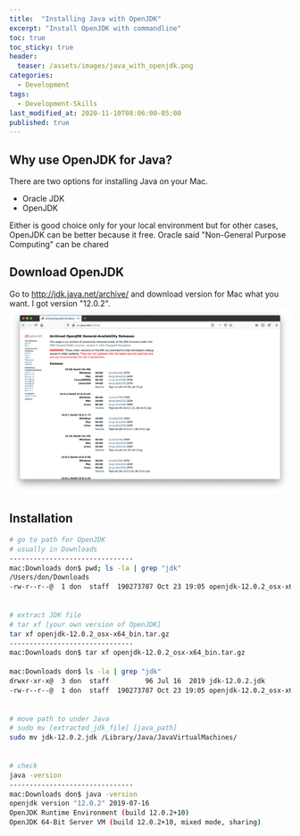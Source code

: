 ```yaml
---
title:  "Installing Java with OpenJDK"
excerpt: "Install OpenJDK with commandline"
toc: true
toc_sticky: true
header:
  teaser: /assets/images/java_with_openjdk.png
categories:
  - Development
tags:
  - Development-Skills
last_modified_at: 2020-11-10T08:06:00-05:00
published: true
---
```


## Why use OpenJDK for Java?
There are two options for installing Java on your Mac.  
- Oracle JDK
- OpenJDK  

Either is good choice only for your local environment but for other cases, OpenJDK can be better because it free. Oracle said "Non-General Purpose Computing" can be chared


## Download OpenJDK
Go to http://jdk.java.net/archive/ and download version for Mac what you want. I got version "12.0.2".  
![OpenJDK_site](/assets/images/java_with_openjdk.png)


## Installation
```bash
# go to path for OpenJDK
# usually in Downloads
-------------------------------
mac:Downloads don$ pwd; ls -la | grep "jdk"
/Users/don/Downloads
-rw-r--r--@  1 don  staff  190273787 Oct 23 19:05 openjdk-12.0.2_osx-x64_bin.tar.gz


# extract JDK file
# tar xf [your own version of OpenJDK]
tar xf openjdk-12.0.2_osx-x64_bin.tar.gz
-------------------------------
mac:Downloads don$ tar xf openjdk-12.0.2_osx-x64_bin.tar.gz
  
mac:Downloads don$ ls -la | grep "jdk"
drwxr-xr-x@  3 don  staff         96 Jul 16  2019 jdk-12.0.2.jdk
-rw-r--r--@  1 don  staff  190273787 Oct 23 19:05 openjdk-12.0.2_osx-x64_bin.tar.gz


# move path to under Java
# sudo mv [extracted_jdk_file] [java_path]
sudo mv jdk-12.0.2.jdk /Library/Java/JavaVirtualMachines/


# check 
java -version  
-------------------------------  
mac:Downloads don$ java -version
openjdk version "12.0.2" 2019-07-16
OpenJDK Runtime Environment (build 12.0.2+10)
OpenJDK 64-Bit Server VM (build 12.0.2+10, mixed mode, sharing)
```